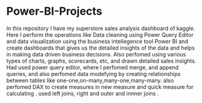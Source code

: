 # Power-BI-Projects
In this repository I have my superstore sales analysis dashboard of kaggle.
Here I perform the operations like Data cleaning using Power Query Editor and data visualization using the business intellegence tool Power BI and create dashboards that gives us the detailed insights of the data and helps in making data driven business decisions.
Also perfomed using various types of charts, graphs, scorecards, etc, and drawn detailed sales insights.
Had used power query editor, where I perfomed merge, and append queries, and also perfomed data modefying by creating relationships between tables like one-one,on-many,many-one,many-many.
also perfomed DAX to create measures in new measure and quick measure for calculating .
used left joins, right and outer and innner joins .
